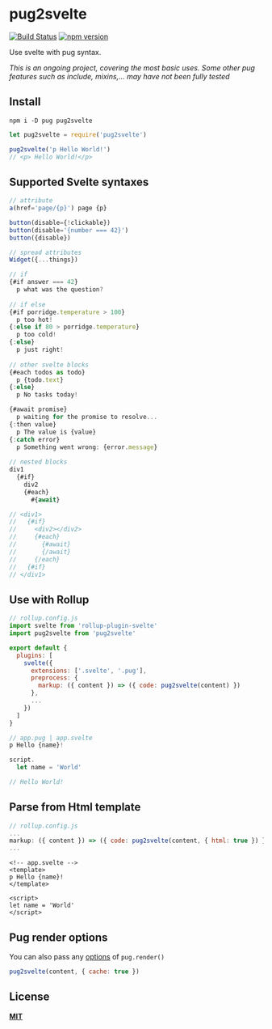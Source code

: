 # pug2svelte
[![Build Status](https://travis-ci.org/pynnl/pug2svelte.svg?branch=master)](https://travis-ci.org/pynnl/pug2svelte)
[![npm version](https://badge.fury.io/js/pug2svelte.svg)](https://badge.fury.io/js/pug2svelte)

Use svelte with pug syntax.

*This is an ongoing project, covering the most basic uses. Some other pug features such as include, mixins,... may have not been fully tested*

## Install
```
npm i -D pug pug2svelte
```
```javascript
let pug2svelte = require('pug2svelte')

pug2svelte('p Hello World!')
// <p> Hello World!</p>
```
## Supported Svelte syntaxes
```javascript
// attribute
a(href='page/{p}') page {p}

button(disable={!clickable})
button(disable='{number === 42}')
button({disable})

// spread attributes
Widget({...things})

// if
{#if answer === 42}
  p what was the question?
  
// if else
{#if porridge.temperature > 100}
  p too hot!
{:else if 80 > porridge.temperature}
  p too cold!
{:else}
  p just right!
  
// other svelte blocks
{#each todos as todo}
  p {todo.text}
{:else}
  p No tasks today!

{#await promise}
  p waiting for the promise to resolve...
{:then value}
  p The value is {value}
{:catch error}
  p Something went wrong: {error.message}
  
// nested blocks
div1
  {#if}
    div2
    {#each}
      #{await}

// <div1>
//   {#if}
//     <div2></div2>
//     {#each}
//       {#await}
//       {/await}
//     {/each}
//   {#if}
// </div1>
```

## Use with Rollup
```javascript
// rollup.config.js
import svelte from 'rollup-plugin-svelte'
import pug2svelte from 'pug2svelte'

export default {
  plugins: [
    svelte({
      extensions: ['.svelte', '.pug'],
      preprocess: {
        markup: ({ content }) => ({ code: pug2svelte(content) })
      },
      ...
    })
  ]
}
```
```javascript
// app.pug | app.svelte
p Hello {name}!

script.
  let name = 'World'

// Hello World!
```

## Parse from Html template
```javascript
// rollup.config.js
...
markup: ({ content }) => ({ code: pug2svelte(content, { html: true }) }),
...
```
```vue
<!-- app.svelte -->
<template>
p Hello {name}!
</template>

<script>
let name = 'World'
</script>
```

## Pug render options
You can also pass any [options](https://pugjs.org/api/reference.html#options) of `pug.render()`
```javascript
pug2svelte(content, { cache: true })
```

## License
[**MIT**](https://github.com/pynnl/pug2svelte/blob/master/LICENSE)
